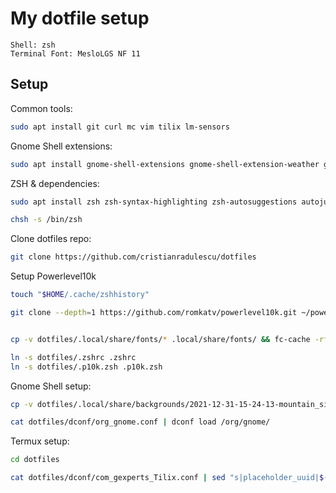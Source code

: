 My dotfile setup
================

```
Shell: zsh
Terminal Font: MesloLGS NF 11 
```

Setup
-----
Common tools:
```sh
sudo apt install git curl mc vim tilix lm-sensors
```

Gnome Shell extensions:
```sh
sudo apt install gnome-shell-extensions gnome-shell-extension-weather gnome-shell-extension-sound-device-chooser gnome-shell-extension-system-monitor
```

ZSH & dependencies:
```sh
sudo apt install zsh zsh-syntax-highlighting zsh-autosuggestions autojump

chsh -s /bin/zsh
```
Clone dotfiles repo:
```sh
git clone https://github.com/cristianradulescu/dotfiles
```

Setup Powerlevel10k
```sh
touch "$HOME/.cache/zshhistory"

git clone --depth=1 https://github.com/romkatv/powerlevel10k.git ~/powerlevel10k


cp -v dotfiles/.local/share/fonts/* .local/share/fonts/ && fc-cache -rf

ln -s dotfiles/.zshrc .zshrc
ln -s dotfiles/.p10k.zsh .p10k.zsh
```

Gnome Shell setup:
```sh
cp -v dotfiles/.local/share/backgrounds/2021-12-31-15-24-13-mountain_silhouette.jpg .local/share/backgrounds/2021-12-31-15-24-13-mountain_silhouette.jpg

cat dotfiles/dconf/org_gnome.conf | dconf load /org/gnome/
```

Termux setup:
```sh
cd dotfiles

cat dotfiles/dconf/com_gexperts_Tilix.conf | sed "s|placeholder_uuid|$(gsettings get com.gexperts.Tilix.ProfilesList default | sed "s#'##g")|g" | dconf load /com/gexperts/Tilix/
```
